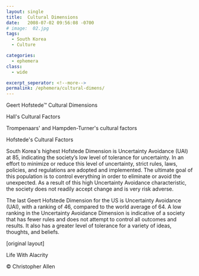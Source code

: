 ```yaml
---
layout: single
title:  Cultural Dimensions
date:   2008-07-02 09:56:08 -0700
# image:  02.jpg
tags: 
  - South Korea
  - Culture

categories:
  - ephemera
class:
  - wide

excerpt_seperator: <!--more-->
permalink: /ephemera/cultural-dimens/
---
```



Geert Hofstede™ Cultural Dimensions

Hall's Cultural Factors

Trompenaars' and Hampden-Turner's cultural factors

Hofstede's Cultural Factors


South Korea's highest Hofstede Dimension is Uncertainty Avoidance (UAI) at 85, indicating the society’s low level of tolerance for uncertainty. In an effort to minimize or reduce this level of uncertainty, strict rules, laws, policies, and regulations are adopted and implemented. The ultimate goal of this population is to control everything in order to eliminate or avoid the unexpected. As a result of this high Uncertainty Avoidance characteristic, the society does not readily accept change and is very risk adverse.





The last Geert Hofstede Dimension for the US is Uncertainty Avoidance (UAI), with a ranking of 46, compared to the world average of 64. A low ranking in the Uncertainty Avoidance Dimension is indicative of a society that has fewer rules and does not attempt to control all outcomes and results. It also has a greater level of tolerance for a variety of ideas, thoughts, and beliefs.

[original layout]

Life With Alacrity

© Christopher Allen
